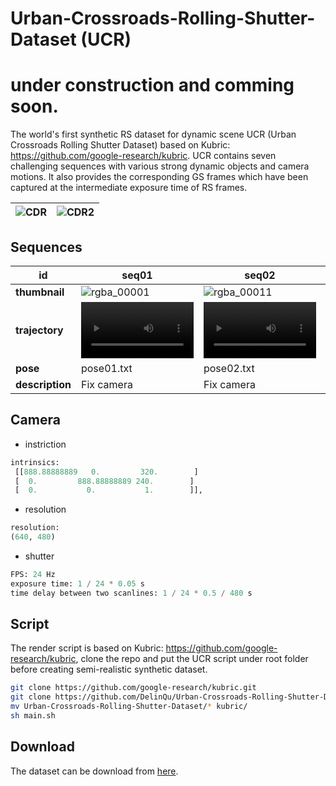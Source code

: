 # Urban-Crossroads-Rolling-Shutter-Dataset (UCR)
# under construction and comming soon.

The world's first synthetic RS dataset for dynamic scene UCR (Urban Crossroads Rolling Shutter Dataset) based on Kubric: https://github.com/google-research/kubric. UCR contains seven challenging sequences with various strong dynamic objects and camera motions. It also provides the corresponding GS frames which have been captured at the intermediate exposure time of RS frames.

| ![CDR](https://user-images.githubusercontent.com/60593268/177999356-436726ab-f548-40f1-8f83-20c27ab82447.png) | ![CDR2](https://user-images.githubusercontent.com/60593268/177999378-6d0a09c9-a27f-4cdd-ac6d-57fa3c61f663.png) |
| ------------------------------------------------------------ | ------------------------------------------------------------ |



## Sequences

| id              | seq01                                                        | seq02                                                        | seq03                                                        | seq04                                                        | seq05                                                        | seq06                                                        | seq07                                                        |
| --------------- | ------------------------------------------------------------ | ------------------------------------------------------------ | ------------------------------------------------------------ | ------------------------------------------------------------ | ------------------------------------------------------------ | ------------------------------------------------------------ | ------------------------------------------------------------ |
| **thumbnail**   | ![rgba_00001](https://user-images.githubusercontent.com/60593268/178001537-2c576377-05f2-4548-bb26-15625a232073.png) | ![rgba_00011](https://user-images.githubusercontent.com/60593268/178005126-acd19a2d-2885-4b93-8704-f8567fa4c831.png) | ![rgba_00001](https://user-images.githubusercontent.com/60593268/178005169-74679d74-0c98-4f49-97c8-544afff0beb9.png) | ![rgba_00021](https://user-images.githubusercontent.com/60593268/178005209-b7f10931-b499-41f3-a283-9fd1ffd60401.png) | ![rgba_00001](https://user-images.githubusercontent.com/60593268/178005248-624d7652-1436-4a77-92db-466131e3cacd.png) | ![rgba_00002](https://user-images.githubusercontent.com/60593268/178005392-0811eb68-b8c8-4443-9f36-63b4fe571ff6.png) | ![rgba_00006](https://user-images.githubusercontent.com/60593268/178005451-fc16d7ac-3a40-43aa-81d2-24a7448ed360.png) |
| **trajectory**  |<video src='https://user-images.githubusercontent.com/60593268/178005872-3dc22208-cc02-4d50-b8ea-21b3bd379283.mp4' width=180/> | <video src='https://user-images.githubusercontent.com/60593268/178005891-6ecceba4-4208-4f36-8413-027d2ca7d708.mp4' width=180/> | <video src='https://user-images.githubusercontent.com/60593268/178005908-93972261-8ea1-4174-bade-918b07977936.mp4' width=180/> | <video src='https://user-images.githubusercontent.com/60593268/178005933-c6c02f60-fd55-40f3-81dc-5babc926a2fc.mp4' width=180/> | <video src='https://user-images.githubusercontent.com/60593268/178005961-387fcca2-6be9-41c9-982d-75510eae71b0.mp4' width=180/> | <video src='https://user-images.githubusercontent.com/60593268/178006004-42374e4a-005d-4707-b3f9-a150ebb0d98e.mp4' width=180/> | <video src='https://user-images.githubusercontent.com/60593268/178006025-3bb76ea2-2404-4001-b23b-c0b4a6df7454.mp4' width=180/> | 
| **pose**        | pose01.txt                                                   | pose02.txt                                                   | pose03.txt                                                   | pose04.txt                                                   | pose05.txt                                                   | pose06.txt                                                   | pose07.txt                                                   |
| **description** | Fix camera                                                   | Fix camera                                                   | Translation                                                  | Sine curve                                                   | Rotate along the x axis                                      | Rotate along the y axis                                      | Half of the heart curve                                      |



## Camera

- instriction
```python
intrinsics: 
 [[888.88888889   0.         320.        ]
 [  0.         888.88888889 240.        ]
 [  0.           0.           1.        ]], 
```

- resolution
```python
resolution: 
(640, 480)
```

- shutter
```python
FPS: 24 Hz
exposure time: 1 / 24 * 0.05 s
time delay between two scanlines: 1 / 24 * 0.5 / 480 s
```



## Script

The render script is based on Kubric: https://github.com/google-research/kubric, clone the repo and put the UCR script under root folder before creating semi-realistic synthetic dataset.

```bash
git clone https://github.com/google-research/kubric.git
git clone https://github.com/DelinQu/Urban-Crossroads-Rolling-Shutter-Dataset.git
mv Urban-Crossroads-Rolling-Shutter-Dataset/* kubric/
sh main.sh
```



## Download

The dataset can be download from [here](https://drive.google.com/drive/folders/1wkFJDsLUgnZfRel0c_TsSyis_moZPk29?usp=sharing).

